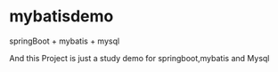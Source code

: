 # mybatisdemo
springBoot + mybatis + mysql 

And this Project is just a study demo for springboot,mybatis and Mysql
